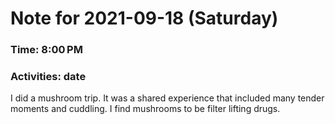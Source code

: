 # Note for 2021-09-18 (Saturday)
### Time: 8:00 PM
### Activities: date

I did a mushroom trip. It was a shared experience that included many tender moments and cuddling. I find mushrooms to be filter lifting drugs.
